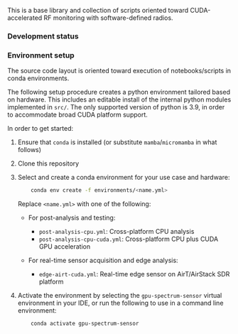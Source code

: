 This is a base library and collection of scripts oriented toward CUDA-accelerated RF monitoring with software-defined radios.

### Development status


### Environment setup
The source code layout is oriented toward execution of notebooks/scripts in conda environments.

The following setup procedure creates a python environment tailored based on hardware. This includes an editable install of the internal python modules implemented in `src/`. The only supported version of python is 3.9, in order to accommodate broad CUDA platform support. 

In order to get started:
1. Ensure that `conda` is installed (or substitute `mamba`/`micromamba` in what follows)
2. Clone this repository
3. Select and create a conda environment for your use case and hardware:
    ```sh
        conda env create -f environments/<name.yml>
    ```

    Replace `<name.yml>` with one of the following:

    - For post-analysis and testing:
        - `post-analysis-cpu.yml`: Cross-platform CPU analysis
        - `post-analysis-cpu-cuda.yml`: Cross-platform CPU plus CUDA GPU acceleration

    - For real-time sensor acquisition and edge analysis:
        - `edge-airt-cuda.yml`: Real-time edge sensor on AirT/AirStack SDR platform
            

4. Activate the environment by selecting the `gpu-spectrum-sensor` virtual environment in your IDE, or run the following to use in a command line environment:

    ```sh
        conda activate gpu-spectrum-sensor
    ```
